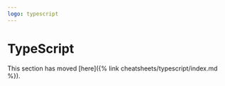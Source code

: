 ```yaml
---
logo: typescript
---
```

# TypeScript

This section has moved [here]({% link cheatsheets/typescript/index.md %}).
